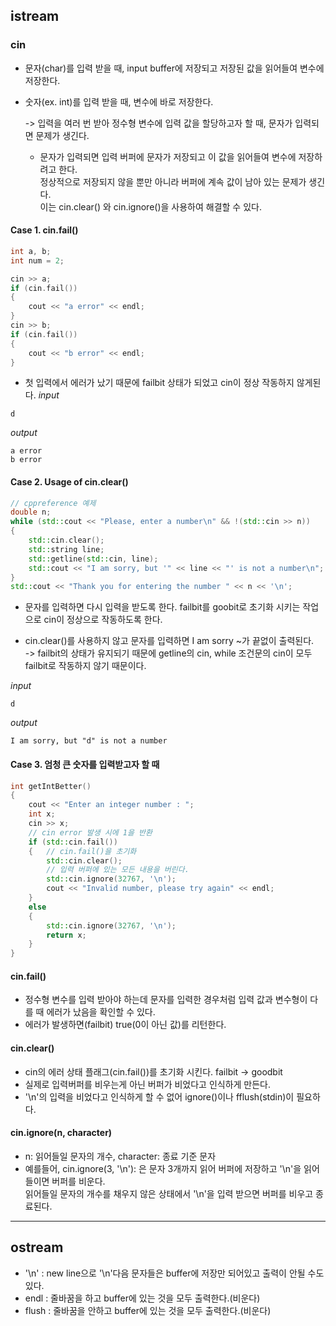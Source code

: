 ## istream  
### cin
* 문자(char)를 입력 받을 때, input buffer에 저장되고 저장된 값을 읽어들여 변수에 저장한다.
* 숫자(ex. int)를 입력 받을 때, 변수에 바로 저장한다.  

  -> 입력을 여러 번 받아 정수형 변수에 입력 값을 할당하고자 할 때, 문자가 입력되면 문제가 생긴다.  
  
  * 문자가 입력되면 입력 버퍼에 문자가 저장되고 이 값을 읽어들여 변수에 저장하려고 한다.   
   정상적으로 저장되지 않을 뿐만 아니라 버퍼에 계속 값이 남아 있는 문제가 생긴다.   
   이는 cin.clear() 와 cin.ignore()을 사용하여 해결할 수 있다.  
 
#### Case 1. cin.fail()
```c++
int a, b;
int num = 2;

cin >> a;
if (cin.fail())
{
    cout << "a error" << endl;
}
cin >> b;
if (cin.fail())
{
    cout << "b error" << endl;
}
```
* 첫 입력에서 에러가 났기 때문에 failbit 상태가 되었고 cin이 정상 작동하지 않게된다.
_input_
```
d
```
_output_
```
a error
b error
```
#### Case 2. Usage of cin.clear()
```c++
// cppreference 예제
double n;
while (std::cout << "Please, enter a number\n" && !(std::cin >> n))
{
    std::cin.clear();
    std::string line;
    std::getline(std::cin, line);
    std::cout << "I am sorry, but '" << line << "' is not a number\n";
}
std::cout << "Thank you for entering the number " << n << '\n';
```
* 문자를 입력하면 다시 입력을 받도록 한다. failbit를 goobit로 초기화 시키는 작업으로 cin이 정상으로 작동하도록 한다.

* cin.clear()를 사용하지 않고 문자를 입력하면 I am sorry ~가 끝없이 출력된다.  
-> failbit의 상태가 유지되기 때문에 getline의 cin, while 조건문의 cin이 모두 failbit로 작동하지 않기 때문이다.  

_input_
```
d
```
_output_
```
I am sorry, but "d" is not a number
```
#### Case 3. 엄청 큰 숫자를 입력받고자 할 때
```c++
int getIntBetter()
{
    cout << "Enter an integer number : ";
    int x;
    cin >> x;
    // cin error 발생 시에 1을 반환
    if (std::cin.fail())
    {   // cin.fail()을 초기화
        std::cin.clear();
        // 입력 버퍼에 있는 모든 내용을 버린다.
        std::cin.ignore(32767, '\n');
        cout << "Invalid number, please try again" << endl;
    }
    else
    {
        std::cin.ignore(32767, '\n');
        return x;
    }
}

```
#### cin.fail()
* 정수형 변수를 입력 받아야 하는데 문자를 입력한 경우처럼 입력 값과 변수형이 다를 때 에러가 났음을 확인할 수 있다.
* 에러가 발생하면(failbit) true(0이 아닌 값)를 리턴한다.
#### cin.clear()
* cin의 에러 상태 플래그(cin.fail())를 초기화 시킨다. failbit -> goodbit
* 실제로 입력버퍼를 비우는게 아닌 버퍼가 비었다고 인식하게 만든다.
* '\n'의 입력을 비었다고 인식하게 할 수 없어 ignore()이나 fflush(stdin)이 필요하다.
#### cin.ignore(n, character)
* n: 읽어들일 문자의 개수, character: 종료 기준 문자
* 예를들어, cin.ignore(3, '\n'): 은 문자 3개까지 읽어 버퍼에 저장하고 '\n'을 읽어들이면 버퍼를 비운다.  
  읽어들일 문자의 개수를 채우지 않은 상태에서 '\n'을 입력 받으면 버퍼를 비우고 종료된다.
____
## ostream
* '\n' : new line으로 '\n'다음 문자들은 buffer에 저장만 되어있고 출력이 안될 수도 있다.
* endl : 줄바꿈을 하고 buffer에 있는 것을 모두 출력한다.(비운다)
* flush : 줄바꿈을 안하고 buffer에 있는 것을 모두 출력한다.(비운다)
